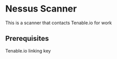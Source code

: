 # Nessus Scanner

This is a scanner that contacts Tenable.io for work

## Prerequisites
Tenable.io linking key
